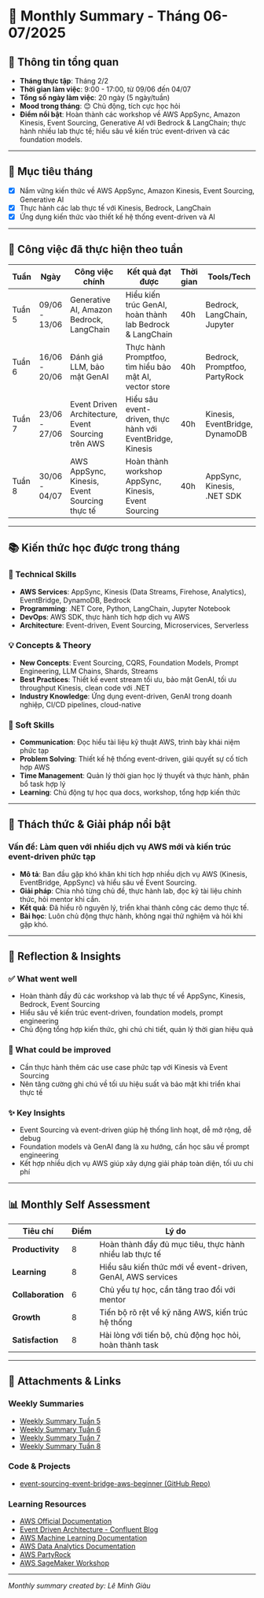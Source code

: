 # 📆 Monthly Summary - Tháng 06-07/2025

## 📅 Thông tin tổng quan

* **Tháng thực tập**: Tháng 2/2
* **Thời gian làm việc**: 9:00 - 17:00, từ 09/06 đến 04/07
* **Tổng số ngày làm việc**: 20 ngày (5 ngày/tuần)
* **Mood trong tháng**: 😊 Chủ động, tích cực học hỏi
* **Điểm nổi bật**: Hoàn thành các workshop về AWS AppSync, Amazon Kinesis, Event Sourcing, Generative AI với Bedrock & LangChain; thực hành nhiều lab thực tế; hiểu sâu về kiến trúc event-driven và các foundation models.

---

## 🎯 Mục tiêu tháng

* [x] Nắm vững kiến thức về AWS AppSync, Amazon Kinesis, Event Sourcing, Generative AI
* [x] Thực hành các lab thực tế với Kinesis, Bedrock, LangChain
* [x] Ứng dụng kiến thức vào thiết kế hệ thống event-driven và AI

---

## 💼 Công việc đã thực hiện theo tuần

| Tuần   | Ngày             | Công việc chính                                   | Kết quả đạt được                                      | Thời gian | Tools/Tech                        |
| ------ | ---------------- | ------------------------------------------------ | ----------------------------------------------------- | --------- | --------------------------------- |
| Tuần 5 | 09/06 - 13/06    | Generative AI, Amazon Bedrock, LangChain         | Hiểu kiến trúc GenAI, hoàn thành lab Bedrock & LangChain | 40h      | Bedrock, LangChain, Jupyter       |
| Tuần 6 | 16/06 - 20/06    | Đánh giá LLM, bảo mật GenAI                      | Thực hành Promptfoo, tìm hiểu bảo mật AI, vector store  | 40h      | Bedrock, Promptfoo, PartyRock     |
| Tuần 7 | 23/06 - 27/06    | Event Driven Architecture, Event Sourcing trên AWS| Hiểu sâu event-driven, thực hành với EventBridge, Kinesis| 40h      | Kinesis, EventBridge, DynamoDB    |
| Tuần 8 | 30/06 - 04/07    | AWS AppSync, Kinesis, Event Sourcing thực tế     | Hoàn thành workshop AppSync, Kinesis, Event Sourcing    | 40h      | AppSync, Kinesis, .NET SDK        |

---

## 📚 Kiến thức học được trong tháng

### 🔧 Technical Skills

* **AWS Services**: AppSync, Kinesis (Data Streams, Firehose, Analytics), EventBridge, DynamoDB, Bedrock
* **Programming**: .NET Core, Python, LangChain, Jupyter Notebook
* **DevOps**: AWS SDK, thực hành tích hợp dịch vụ AWS
* **Architecture**: Event-driven, Event Sourcing, Microservices, Serverless

### 💡 Concepts & Theory

* **New Concepts**: Event Sourcing, CQRS, Foundation Models, Prompt Engineering, LLM Chains, Shards, Streams
* **Best Practices**: Thiết kế event stream tối ưu, bảo mật GenAI, tối ưu throughput Kinesis, clean code với .NET
* **Industry Knowledge**: Ứng dụng event-driven, GenAI trong doanh nghiệp, CI/CD pipelines, cloud-native

### 🤝 Soft Skills

* **Communication**: Đọc hiểu tài liệu kỹ thuật AWS, trình bày khái niệm phức tạp
* **Problem Solving**: Thiết kế hệ thống event-driven, giải quyết sự cố tích hợp AWS
* **Time Management**: Quản lý thời gian học lý thuyết và thực hành, phân bổ task hợp lý
* **Learning**: Chủ động tự học qua docs, workshop, tổng hợp kiến thức

---

## 🚧 Thách thức & Giải pháp nổi bật

### Vấn đề: Làm quen với nhiều dịch vụ AWS mới và kiến trúc event-driven phức tạp

* **Mô tả**: Ban đầu gặp khó khăn khi tích hợp nhiều dịch vụ AWS (Kinesis, EventBridge, AppSync) và hiểu sâu về Event Sourcing.
* **Giải pháp**: Chia nhỏ từng chủ đề, thực hành lab, đọc kỹ tài liệu chính thức, hỏi mentor khi cần.
* **Kết quả**: Đã hiểu rõ nguyên lý, triển khai thành công các demo thực tế.
* **Bài học**: Luôn chủ động thực hành, không ngại thử nghiệm và hỏi khi gặp khó.

---

## 💭 Reflection & Insights

### ✅ What went well

* Hoàn thành đầy đủ các workshop và lab thực tế về AppSync, Kinesis, Bedrock, Event Sourcing
* Hiểu sâu về kiến trúc event-driven, foundation models, prompt engineering
* Chủ động tổng hợp kiến thức, ghi chú chi tiết, quản lý thời gian hiệu quả

### 🔄 What could be improved

* Cần thực hành thêm các use case phức tạp với Kinesis và Event Sourcing
* Nên tăng cường ghi chú về tối ưu hiệu suất và bảo mật khi triển khai thực tế

### ✨ Key Insights

* Event Sourcing và event-driven giúp hệ thống linh hoạt, dễ mở rộng, dễ debug
* Foundation models và GenAI đang là xu hướng, cần học sâu về prompt engineering
* Kết hợp nhiều dịch vụ AWS giúp xây dựng giải pháp toàn diện, tối ưu chi phí

---

## 📊 Monthly Self Assessment

| Tiêu chí          | Điểm    | Lý do                                                      |
| ----------------- | ------- | ---------------------------------------------------------- |
| **Productivity**  | 8       | Hoàn thành đầy đủ mục tiêu, thực hành nhiều lab thực tế     |
| **Learning**      | 8       | Hiểu sâu kiến thức mới về event-driven, GenAI, AWS services|
| **Collaboration** | 6       | Chủ yếu tự học, cần tăng trao đổi với mentor                |
| **Growth**        | 8       | Tiến bộ rõ rệt về kỹ năng AWS, kiến trúc hệ thống           |
| **Satisfaction**  | 8       | Hài lòng với tiến bộ, chủ động học hỏi, hoàn thành task     |

---

## 📎 Attachments & Links

### Weekly Summaries

* [Weekly Summary Tuần 5](../week-05/week-05-summary.md)
* [Weekly Summary Tuần 6](../week-06/week-06-summary.md)
* [Weekly Summary Tuần 7](../week-07/week-07-summary.md)
* [Weekly Summary Tuần 8](../week-08/week-08-summary.md)

### Code & Projects

* [event-sourcing-event-bridge-aws-beginner (GitHub Repo)](https://github.com/weebNeedWeed/event-sourcing-event-bridge-aws-beginner)

### Learning Resources

* [AWS Official Documentation](https://docs.aws.amazon.com/)
* [Event Driven Architecture - Confluent Blog](https://www.confluent.io/learn/event-driven-architecture/)
* [AWS Machine Learning Documentation](https://docs.aws.amazon.com/machine-learning/)
* [AWS Data Analytics Documentation](https://docs.aws.amazon.com/analytics/)
* [AWS PartyRock](https://partyrock.aws/)
* [AWS SageMaker Workshop](https://catalog.us-east-1.prod.workshops.aws/workshops/0c6b8a23-b837-4e0f-b2e2-4a3ffd7d645b/en-US)

---

*Monthly summary created by: Lê Minh Giàu*